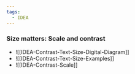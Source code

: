 ```yaml
---
tags:
  - IDEA
---
```


### Size matters: Scale and contrast

- ![[IDEA-Contrast-Text-Size-Digital-Diagram]]
- ![[IDEA-Contrast-Text-Size-Examples]]
- ![[IDEA-Contrast-Scale]]

